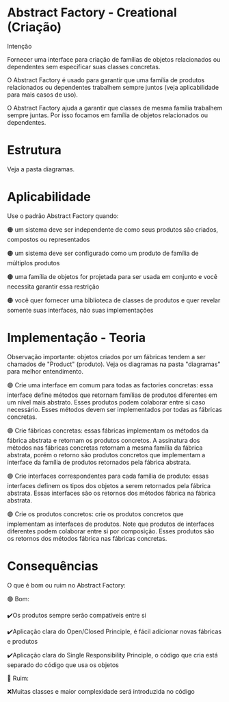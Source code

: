 # Abstract Factory - Creational (Criação)

Intenção

Fornecer uma interface para criação de famílias de objetos relacionados ou dependentes sem especificar suas classes concretas.

O Abstract Factory é usado para garantir que uma família de produtos relacionados ou dependentes trabalhem sempre juntos (veja aplicabilidade para mais casos de uso).

O Abstract Factory ajuda a garantir que classes de mesma família trabalhem sempre juntas. Por isso focamos em família de objetos relacionados ou dependentes.


# Estrutura

Veja a pasta diagramas.

# Aplicabilidade

Use o padrão Abstract Factory quando:

🟠 um sistema deve ser independente de como seus produtos são criados, compostos ou representados

🟠 um sistema deve ser configurado como um produto de família de múltiplos produtos

🟠 uma família de objetos for projetada para ser usada em conjunto e você necessita garantir essa restrição

🟠 você quer fornecer uma biblioteca de classes de produtos e quer revelar somente suas interfaces, não suas implementações


# Implementação - Teoria

Observação importante: objetos criados por um fábricas tendem a ser chamados de "Product" (produto). Veja os diagramas na pasta "diagramas" para melhor entendimento.

🟣 Crie uma interface em comum para todas as factories concretas: essa interface define métodos que retornam famílias de produtos diferentes em um nível mais abstrato. Esses produtos podem colaborar entre si caso necessário. Esses métodos devem ser implementados por todas as fábricas concretas.

🟣 Crie fábricas concretas: essas fábricas implementam os métodos da fábrica abstrata e retornam os produtos concretos. A assinatura dos métodos nas fábricas concretas retornam a mesma família da fábrica abstrata, porém o retorno são produtos concretos que implementam a interface da família de produtos retornados pela fábrica abstrata.

🟣 Crie interfaces correspondentes para cada família de produto: essas interfaces definem os tipos dos objetos a serem retornados pela fábrica abstrata. Essas interfaces são os retornos dos métodos fábrica na fábrica abstrata.

🟣 Crie os produtos concretos: crie os produtos concretos que implementam as interfaces de produtos. Note que produtos de interfaces diferentes podem colaborar entre si por composição. Esses produtos são os retornos dos métodos fábrica nas fábricas concretas.

# Consequências

O que é bom ou ruim no Abstract Factory:

🟢 Bom:

✔️Os produtos sempre serão compatíveis entre si

✔️Aplicação clara do Open/Closed Principle, é fácil adicionar novas fábricas e produtos

✔️Aplicação clara do Single Responsibility Principle, o código que cria está separado do código que usa os objetos

🔴 Ruim:

❌Muitas classes e maior complexidade será introduzida no código
